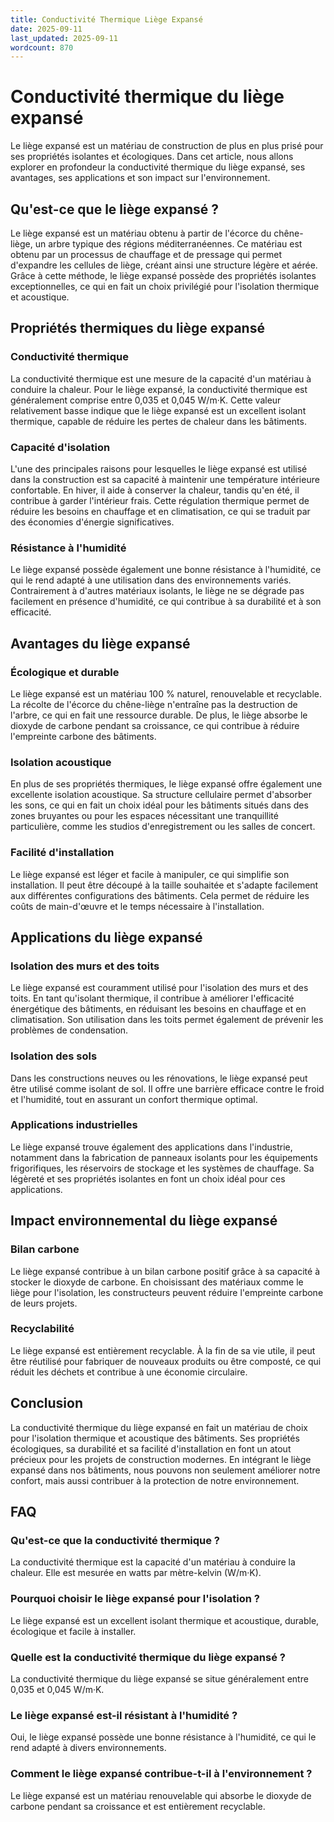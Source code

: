 ```yaml
---
title: Conductivité Thermique Liège Expansé
date: 2025-09-11
last_updated: 2025-09-11
wordcount: 870
---
```


# Conductivité thermique du liège expansé

Le liège expansé est un matériau de construction de plus en plus prisé pour ses propriétés isolantes et écologiques. Dans cet article, nous allons explorer en profondeur la conductivité thermique du liège expansé, ses avantages, ses applications et son impact sur l'environnement.

## Qu'est-ce que le liège expansé ?

Le liège expansé est un matériau obtenu à partir de l'écorce du chêne-liège, un arbre typique des régions méditerranéennes. Ce matériau est obtenu par un processus de chauffage et de pressage qui permet d'expandre les cellules de liège, créant ainsi une structure légère et aérée. Grâce à cette méthode, le liège expansé possède des propriétés isolantes exceptionnelles, ce qui en fait un choix privilégié pour l'isolation thermique et acoustique.

## Propriétés thermiques du liège expansé

### Conductivité thermique

La conductivité thermique est une mesure de la capacité d'un matériau à conduire la chaleur. Pour le liège expansé, la conductivité thermique est généralement comprise entre 0,035 et 0,045 W/m·K. Cette valeur relativement basse indique que le liège expansé est un excellent isolant thermique, capable de réduire les pertes de chaleur dans les bâtiments.

### Capacité d'isolation

L'une des principales raisons pour lesquelles le liège expansé est utilisé dans la construction est sa capacité à maintenir une température intérieure confortable. En hiver, il aide à conserver la chaleur, tandis qu'en été, il contribue à garder l'intérieur frais. Cette régulation thermique permet de réduire les besoins en chauffage et en climatisation, ce qui se traduit par des économies d'énergie significatives.

### Résistance à l'humidité

Le liège expansé possède également une bonne résistance à l'humidité, ce qui le rend adapté à une utilisation dans des environnements variés. Contrairement à d'autres matériaux isolants, le liège ne se dégrade pas facilement en présence d'humidité, ce qui contribue à sa durabilité et à son efficacité.

## Avantages du liège expansé

### Écologique et durable

Le liège expansé est un matériau 100 % naturel, renouvelable et recyclable. La récolte de l'écorce du chêne-liège n'entraîne pas la destruction de l'arbre, ce qui en fait une ressource durable. De plus, le liège absorbe le dioxyde de carbone pendant sa croissance, ce qui contribue à réduire l'empreinte carbone des bâtiments.

### Isolation acoustique

En plus de ses propriétés thermiques, le liège expansé offre également une excellente isolation acoustique. Sa structure cellulaire permet d'absorber les sons, ce qui en fait un choix idéal pour les bâtiments situés dans des zones bruyantes ou pour les espaces nécessitant une tranquillité particulière, comme les studios d'enregistrement ou les salles de concert.

### Facilité d'installation

Le liège expansé est léger et facile à manipuler, ce qui simplifie son installation. Il peut être découpé à la taille souhaitée et s'adapte facilement aux différentes configurations des bâtiments. Cela permet de réduire les coûts de main-d'œuvre et le temps nécessaire à l'installation.

## Applications du liège expansé

### Isolation des murs et des toits

Le liège expansé est couramment utilisé pour l'isolation des murs et des toits. En tant qu'isolant thermique, il contribue à améliorer l'efficacité énergétique des bâtiments, en réduisant les besoins en chauffage et en climatisation. Son utilisation dans les toits permet également de prévenir les problèmes de condensation.

### Isolation des sols

Dans les constructions neuves ou les rénovations, le liège expansé peut être utilisé comme isolant de sol. Il offre une barrière efficace contre le froid et l'humidité, tout en assurant un confort thermique optimal.

### Applications industrielles

Le liège expansé trouve également des applications dans l'industrie, notamment dans la fabrication de panneaux isolants pour les équipements frigorifiques, les réservoirs de stockage et les systèmes de chauffage. Sa légèreté et ses propriétés isolantes en font un choix idéal pour ces applications.

## Impact environnemental du liège expansé

### Bilan carbone

Le liège expansé contribue à un bilan carbone positif grâce à sa capacité à stocker le dioxyde de carbone. En choisissant des matériaux comme le liège pour l'isolation, les constructeurs peuvent réduire l'empreinte carbone de leurs projets.

### Recyclabilité

Le liège expansé est entièrement recyclable. À la fin de sa vie utile, il peut être réutilisé pour fabriquer de nouveaux produits ou être composté, ce qui réduit les déchets et contribue à une économie circulaire.

## Conclusion

La conductivité thermique du liège expansé en fait un matériau de choix pour l'isolation thermique et acoustique des bâtiments. Ses propriétés écologiques, sa durabilité et sa facilité d'installation en font un atout précieux pour les projets de construction modernes. En intégrant le liège expansé dans nos bâtiments, nous pouvons non seulement améliorer notre confort, mais aussi contribuer à la protection de notre environnement.

## FAQ

### Qu'est-ce que la conductivité thermique ?

La conductivité thermique est la capacité d'un matériau à conduire la chaleur. Elle est mesurée en watts par mètre-kelvin (W/m·K).

### Pourquoi choisir le liège expansé pour l'isolation ?

Le liège expansé est un excellent isolant thermique et acoustique, durable, écologique et facile à installer.

### Quelle est la conductivité thermique du liège expansé ?

La conductivité thermique du liège expansé se situe généralement entre 0,035 et 0,045 W/m·K.

### Le liège expansé est-il résistant à l'humidité ?

Oui, le liège expansé possède une bonne résistance à l'humidité, ce qui le rend adapté à divers environnements.

### Comment le liège expansé contribue-t-il à l'environnement ?

Le liège expansé est un matériau renouvelable qui absorbe le dioxyde de carbone pendant sa croissance et est entièrement recyclable.